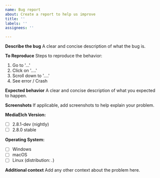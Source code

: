 ```yaml
---
name: Bug report
about: Create a report to help us improve
title: ''
labels: ''
assignees: ''

---
```


**Describe the bug**
A clear and concise description of what the bug is.

**To Reproduce**
Steps to reproduce the behavior:
1. Go to '...'
2. Click on '....'
3. Scroll down to '....'
4. See error / Crash

**Expected behavior**
A clear and concise description of what you expected to happen.

**Screenshots**
If applicable, add screenshots to help explain your problem.

**MediaElch Version:**
 - [ ] 2.8.1-dev (nightly)
 - [ ] 2.8.0 stable
<!-- older stable versions are not supported; please update -->

**Operating System:**
 - [ ] Windows
 - [ ] macOS
 - [ ] Linux (distribution: _._)

**Additional context**
Add any other context about the problem here.
